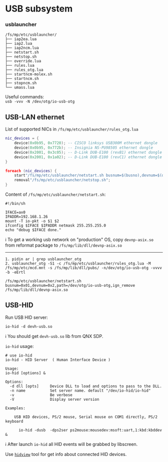 
# USB subsystem
### usblauncher

```shell
/fs/mp/etc/usblauncher/
├── iap2ea.lua
├── iap2.lua
├── iap2ncm.lua
├── netstart.sh
├── netstop.sh
├── override.lua
├── rules.lua
├── rules_otg.lua
├── startncm-molex.sh
├── startncm.sh
├── stopncm.sh
└── umass.lua
```

Useful commands:  
`usb -vvv -N /dev/otg/io-usb-otg`

## USB-LAN ethernet
List of supported NICs in `/fs/mp/etc/usblauncher/rules_otg.lua`

```lua
nic_devices = {
    device(0x0b95, 0x7720); -- CISCO linksys USB300M ethernet dongle
    device(0x0b95, 0x772b); -- Insignia NS-PU98505 ethernet dongle
    device(0x2001, 0x3c05); -- D-Link DUB-E100 (revB1) ethernet dongle
    device(0x2001, 0x1a02); -- D-Link DUB-E100 (revC1) ethernet dongle
}

foreach (nic_devices) {
    start"/fs/mp/etc/usblauncher/netstart.sh busnum=$(busno),devnum=$(devno),path=$(USB_PATH),ign_remove /fs/mp/lib/dll/devnp-asix.so";
    removal"/fs/mp/etc/usblauncher/netstop.sh";
}
```

Content of `/fs/mp/etc/usblauncher/netstart.sh`:

```shell
#!/bin/sh

IFACE=ax0
IPADDR=192.168.1.26
mount -T io-pkt -o $1 $2
ifconfig $IFACE $IPADDR netmask 255.255.255.0
echo "debug $IFACE done."
```

ℹ️ To get a working usb network on "production" OS, copy `devnp-asix.so` from reformat package to `/fs/mp/lib/dll/devnp-asix.so`

---

```shell
1. pidin ar | grep usblauncher_otg
2. usblauncher_otg -S1 -c /fs/mp/etc/usblauncher/rules_otg.lua -M /fs/mp/etc/mcd.mnt -s /fs/mp/lib/dll/pubs/ -n/dev/otg/io-usb-otg -vvvv -b -eErtl

/fs/mp/etc/usblauncher/netstart.sh busnum=0x01,devnum=0x2,path=/dev/otg/io-usb-otg,ign_remove /fs/mp/lib/dll/devnp-asix.so
```

## USB-HID
Run USB HID server:
```shell
io-hid -d devh-usb.so
```
ℹ️ You should get `devh-usb.so` lib from QNX SDP.

`io-hid` usage:
```shell
# use io-hid
io-hid - HID Server  ( Human Interface Device )

Usage:
io-hid [options] &

Options:
  -d dll [opts]     Device DLL to load and options to pass to the DLL.
  -n name           Set server name. default "/dev/io-hid/io-hid"
  -v                Be verbose
  -V                Display server version

Examples:

    USB HID devices, PS/2 mouse, Serial mouse on COM1 directly, PS/2 keyboard

      io-hid -dusb  -dps2ser ps2mouse:mousedev:msoft:uart,1:kbd:kbddev &

```

ℹ️ After launch `io-hid` all HID events will be grabbed by libscreen.

Use [`hidview`](https://openqnx.com/static/neutrino/utilities/h/hidview.html) tool for get info about connected HID devices.